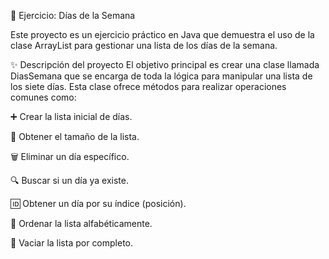 📆 Ejercicio: Días de la Semana

Este proyecto es un ejercicio práctico en Java que demuestra el uso de la clase ArrayList para gestionar una lista de los días de la semana.

✨ Descripción del proyecto
El objetivo principal es crear una clase llamada DiasSemana que se encarga de toda la lógica para manipular una lista de los siete días. Esta clase ofrece métodos para realizar operaciones comunes como:

➕ Crear la lista inicial de días.

📏 Obtener el tamaño de la lista.

🗑️ Eliminar un día específico.

🔍 Buscar si un día ya existe.

🆔 Obtener un día por su índice (posición).

🔡 Ordenar la lista alfabéticamente.

🧹 Vaciar la lista por completo.

